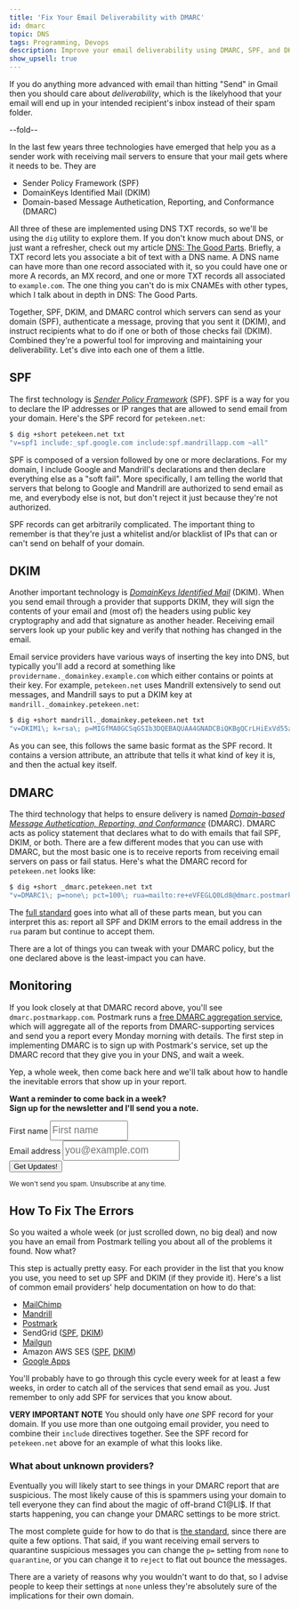 ```yaml
---
title: 'Fix Your Email Deliverability with DMARC'
id: dmarc
topic: DNS
tags: Programming, Devops
description: Improve your email deliverability using DMARC, SPF, and DKIM.
show_upsell: true
---
```


If you do anything more advanced with email than hitting "Send" in Gmail then you should care about *deliverability*, which is the likelyhood that your email will end up in your intended recipient's inbox instead of their spam folder.

--fold--

In the last few years three technologies have emerged that help you as a sender work with receiving mail servers to ensure that your mail gets where it needs to be. They are

* Sender Policy Framework (SPF)
* DomainKeys Identified Mail (DKIM)
* Domain-based Message Authetication, Reporting, and Conformance (DMARC)

All three of these are implemented using DNS TXT records, so we'll be using the `dig` utility to explore them. If you don't know much about DNS, or just want a refresher, check out my article [DNS: The Good Parts](/dns-the-good-parts). Briefly, a TXT record lets you associate a bit of text with a DNS name. A DNS name can have more than one record associated with it, so you could have one or more A records, an MX record, and one or more TXT records all associated to `example.com`. The one thing you can't do is mix CNAMEs with other types, which I talk about in depth in DNS: The Good Parts.

Together, SPF, DKIM, and DMARC control which servers can send as your domain (SPF), authenticate a message, proving that you sent it (DKIM), and instruct recipients what to do if one or both of those checks fail (DKIM). Combined they're a powerful tool for improving and maintaining your deliverability. Let's dive into each one of them a little.

## SPF

The first technology is [*Sender Policy Framework*](http://www.openspf.org) (SPF). SPF is a way for you to declare the IP addresses or IP ranges that are allowed to send email from your domain. Here's the SPF record for `petekeen.net`:

```bash
$ dig +short petekeen.net txt
"v=spf1 include:_spf.google.com include:spf.mandrillapp.com ~all"
```

SPF is composed of a version followed by one or more declarations. For my domain, I include Google and Mandrill's declarations and then declare everything else as a "soft fail". More specifically, I am telling the world that servers that belong to Google and Mandrill are authorized to send email as me, and everybody else is not, but don't reject it just because they're not authorized.

SPF records can get arbitrarily complicated. The important thing to remember is that they're just a whitelist and/or blacklist of IPs that can or can't send on behalf of your domain.

## DKIM

Another important technology is [*DomainKeys Identified Mail*](http://www.dkim.org) (DKIM). When you send email through a provider that supports DKIM, they will sign the contents of your email and (most of) the headers  using public key cryptography and add that signature as another header. Receiving email servers look up your public key and verify that nothing has changed in the email.

Email service providers have various ways of inserting the key into DNS, but typically you'll add a record at something like `providername._domainkey.example.com` which either contains or points at their key. For example, `petekeen.net` uses Mandrill extensively to send out messages, and Mandrill says to put a DKIM key at `mandrill._domainkey.petekeen.net`:

```bash
$ dig +short mandrill._domainkey.petekeen.net txt
"v=DKIM1\; k=rsa\; p=MIGfMA0GCSqGSIb3DQEBAQUAA4GNADCBiQKBgQCrLHiExVd55zd/IQ/J/mRwSRMAocV/hMB3jXwaHH36d9NaVynQFYV8NaWi69c1veUtRzGt7yAioXqLj7Z4TeEUoOLgrKsn8YnckGs9i3B3tVFB+Ch/4mPhXWiNfNdynHWBcPcbJ8kjEQ2U8y78dHZj1YeRXXVvWob2OaKynO8/lQIDAQAB\;"
```

As you can see, this follows the same basic format as the SPF record. It contains a version attribute, an attribute that tells it what kind of key it is, and then the actual key itself.

## DMARC

The third technology that helps to ensure delivery is named [*Domain-based Message Authetication, Reporting, and Conformance*](http://www.dmarc.org) (DMARC). DMARC acts as policy statement that declares what to do with emails that fail SPF, DKIM, or both. There are a few different modes that you can use with DMARC, but the most basic one is to receive reports from receiving email servers on pass or fail status. Here's what the DMARC record for `petekeen.net` looks like:

```bash
$ dig +short _dmarc.petekeen.net txt
"v=DMARC1\; p=none\; pct=100\; rua=mailto:re+eVFEGLQ0Ld8@dmarc.postmarkapp.com\; sp=none\; aspf=r\;"
```

The [full standard](https://datatracker.ietf.org/doc/draft-kucherawy-dmarc-base/?include_text=1) goes into what all of these parts mean, but you can interpret this as: report all SPF and DKIM errors to the email address in the `rua` param but continue to accept them.

There are a lot of things you can tweak with your DMARC policy, but the one declared above is the least-impact you can have.

## Monitoring

If you look closely at that DMARC record above, you'll see `dmarc.postmarkapp.com`. Postmark runs a [free DMARC aggregation service](https://dmarc.postmarkapp.com), which will aggregate all of the reports from DMARC-supporting services and send you a report every Monday morning with details. The first step in implementing DMARC is to sign up with Postmark's service, set up the DMARC record that they give you in your DNS, and wait a week.

Yep, a whole week, then come back here and we'll talk about how to handle the inevitable errors that show up in your report.

<div class="well center sans">
<p><strong>Want a reminder to come back in a week?<br> Sign up for the newsletter and I'll send you a note.</strong></p>
  <form action="/subscribe" role="form" method="POST" class="form form-inline" style="margin-top: 0.5em;">
    <div class="form-group">
      <label class="sr-only" for="name">First name</label>
      <input type="text" class="form-control sans" style="font-size: 17.5px; height: 36px; width: 8em; line-height: 22px;" name="name" placeholder="First name"></input>
    </div>
    <div class="form-group">
      <label class="sr-only" for="email">Email address</label>
      <input type="email" class="form-control sans" style="font-size: 17.5px; height: 36px; width: 12em; line-height: 22px;" name="email" placeholder="you@example.com"></input>
    </div>
    <input type="hidden" name="topic" value="dmarc"></input>
    <input type="hidden" name="next" value="/newsletter-dmarc"></input>
    <input class="btn btn-warning btn-large" type="submit" value="Get Updates!" />
  </form>
  <small>We won't send you spam. Unsubscribe at any time.</small>
</div>

<h2 id="howto">How To Fix The Errors</h2>

So you waited a whole week (or just scrolled down, no big deal) and now you have an email from Postmark telling you about all of the problems it found. Now what?

This step is actually pretty easy. For each provider in the list that you know you use, you need to set up SPF and DKIM (if they provide it). Here's a list of common email providers' help documentation on how to do that:

* [MailChimp](http://kb.mailchimp.com/article/authentication-for-mailchimp)
* [Mandrill](http://help.mandrill.com/entries/22030056-how-do-i-add-dns-records-for-my-sending-domains)
* [Postmark](http://support.postmarkapp.com/customer/portal/topics/30165-sender-signatures/articles)
* SendGrid ([SPF](https://support.sendgrid.com/hc/en-us/articles/202517236-SPF-Records-Explained), [DKIM](https://sendgrid.com/docs/User_Guide/whitelabel_wizard.html))
* [Mailgun](http://documentation.mailgun.com/quickstart-sending.html#verify-your-domain)
* Amazon AWS SES ([SPF](http://docs.aws.amazon.com/ses/latest/DeveloperGuide/spf.html), [DKIM](http://docs.aws.amazon.com/ses/latest/DeveloperGuide/easy-dkim.html))
* [Google Apps](https://support.google.com/a/answer/178723?hl=en)

You'll probably have to go through this cycle every week for at least a few weeks, in order to catch all of the services that send email as you. Just remember to only add SPF for services that you know about.

**VERY IMPORTANT NOTE** You should only have *one* SPF record for your domain. If you use more than one outgoing email provider, you need to combine their `include` directives together. See the SPF record for `petekeen.net` above for an example of what this looks like.

### What about unknown providers?

Eventually you will likely start to see things in your DMARC report that are suspicious. The most likely cause of this is spammers using your domain to tell everyone they can find about the magic of off-brand C1@LI$. If that starts happening, you can change your DMARC settings to be more strict.

The most complete guide for how to do that is [the standard](https://datatracker.ietf.org/doc/draft-kucherawy-dmarc-base/), since there are quite a few options. That said, if you want receiving email servers to quarantine suspicious messages you can change the `p=` setting from `none` to `quarantine`, or you can change it to `reject` to flat out bounce the messages.

There are a variety of reasons why you wouldn't want to do that, so I advise people to keep their settings at `none` unless they're absolutely sure of the implications for their own domain.
